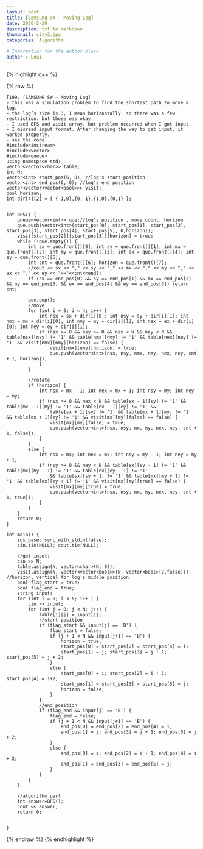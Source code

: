 ```yaml
---
layout: post
title: [Samsung SW - Moving Log]
date: 2020-5-29
description: txt to markdown
thumbnail: city2.jpg
categories: Algorithm

# Information for the author block
author : Loui
---
```


{% highlight c++ %}

{% raw %}

	﻿[199. [SAMSUNG SW – Moving Log]
	- this was a simulation problem to find the shortest path to move a log.
	- the log’s size is 3, I mean horizontally. so there was a few restriction. but those was okay.
	- I used BFS and visit array. but problem occurred when I got input.
	- I misread input format. After changing the way to get input. it worked properly.
	- see the code.
	#include<iostream>
	#include<vector>
	#include<queue>
	using namespace std;
	vector<vector<char>> table;
	int N;
	vector<int> start_pos(6, 0); //log's start position
	vector<int> end_pos(6, 0); //log's end position
	vector<vector<vector<bool>>> visit;
	bool horizon;
	int dir[4][2] = { {-1,0},{0,-1},{1,0},{0,1} };
	
	
	int BFS() {
		queue<vector<int>> que;//log's position , move count, horizon
		que.push(vector<int>{start_pos[0], start_pos[1], start_pos[2], start_pos[3], start_pos[4], start_pos[5], 0,horizon});
		visit[start_pos[2]][start_pos[3]][horizon] = true;
		while (!que.empty()) {
			int sx = que.front()[0]; int sy = que.front()[1]; int mx = que.front()[2]; int my = que.front()[3]; int ex = que.front()[4]; int ey = que.front()[5];
			int cnt = que.front()[6]; horizon = que.front()[7];
			//cout << sx << "," << sy << "," << mx << "," << my << "," << ex << "," << ey << "=="<<cnt<<endl;
			if (sx == end_pos[0] && sy == end_pos[1] && mx == end_pos[2] && my == end_pos[3] && ex == end_pos[4] && ey == end_pos[5]) return cnt;
			
			que.pop();
			//move
			for (int i = 0; i < 4; i++) {
				int nsx = sx + dir[i][0]; int nsy = sy + dir[i][1]; int nmx = mx + dir[i][0]; int nmy = my + dir[i][1]; int nex = ex + dir[i][0]; int ney = ey + dir[i][1];
				if (nsx >= 0 && nsy >= 0 && nex < N && ney < N && table[nsx][nsy] != '1' && table[nmx][nmy] != '1' && table[nex][ney] != '1' && visit[nmx][nmy][horizon] == false) {
					visit[nmx][nmy][horizon] = true;
					que.push(vector<int>{nsx, nsy, nmx, nmy, nex, ney, cnt + 1, horizon});
				}
			}
	
			//rotate
			if (horizon) {
				int nsx = mx - 1; int nex = mx + 1; int nsy = my; int ney = my;
				if (nsx >= 0 && nex < N && table[sx - 1][sy] != '1' && table[mx - 1][my] != '1' && table[ex - 1][ey] != '1' &&
					table[sx + 1][sy] != '1' && table[mx + 1][my] != '1' && table[ex + 1][ey] != '1' && visit[mx][my][false] == false) {
					visit[mx][my][false] = true;
					que.push(vector<int>{nsx, nsy, mx, my, nex, ney, cnt + 1, false});
				}
			}
			else {
				int nsx = mx; int nex = mx; int nsy = my - 1; int ney = my + 1;
				if (nsy >= 0 && ney < N && table[sx][sy - 1] != '1' && table[mx][my - 1] != '1' && table[ex][ey - 1] != '1'
					&& table[sx][sy + 1] != '1' && table[mx][my + 1] != '1' && table[ex][ey + 1] != '1' && visit[mx][my][true] == false) {
					visit[mx][my][true] = true;
					que.push(vector<int>{nsx, nsy, mx, my, nex, ney, cnt + 1, true});
				}
			}	
		}
		return 0;
	}
	
	int main() {
		ios_base::sync_with_stdio(false);
		cin.tie(NULL); cout.tie(NULL);
	
		//get input;
		cin >> N;
		table.assign(N, vector<char>(N, 0));
		visit.assign(N, vector<vector<bool>>(N, vector<bool>(2,false))); //horizon, vertical for log's middle position
		bool flag_start = true;
		bool flag_end = true;
		string input;
		for (int i = 0; i < N; i++ ) {
			cin >> input;
			for (int j = 0; j < N; j++) {
				table[i][j] = input[j];
				//start position
				if (flag_start && input[j] == 'B') {
					flag_start = false;
					if (j + 1 < N && input[j+1] == 'B') {
						horizon = true;
						start_pos[0] = start_pos[2] = start_pos[4] = i;
						start_pos[1] = j; start_pos[3] = j + 1; start_pos[5] = j + 2;
					}
					else {
						start_pos[0] = i; start_pos[2] = i + 1; start_pos[4] = i+2;
						start_pos[1] = start_pos[3] = start_pos[5] = j;
						horizon = false;
					}
				}
				//end position
				if (flag_end && input[j] == 'E') {
					flag_end = false;
					if (j + 1 < N && input[j+1] == 'E') {
						end_pos[0] = end_pos[2] = end_pos[4] = i;
						end_pos[1] = j; end_pos[3] = j + 1; end_pos[5] = j + 2;
					}
					else {
						end_pos[0] = i; end_pos[2] = i + 1; end_pos[4] = i + 2;
						end_pos[1] = end_pos[3] = end_pos[5] = j;
					}
				}
			}
		}
	
		//algorithm part
		int answer=BFS();
		cout << answer;
		return 0;
	
	
	}
	
	
{% endraw %}
{% endhighlight %}

